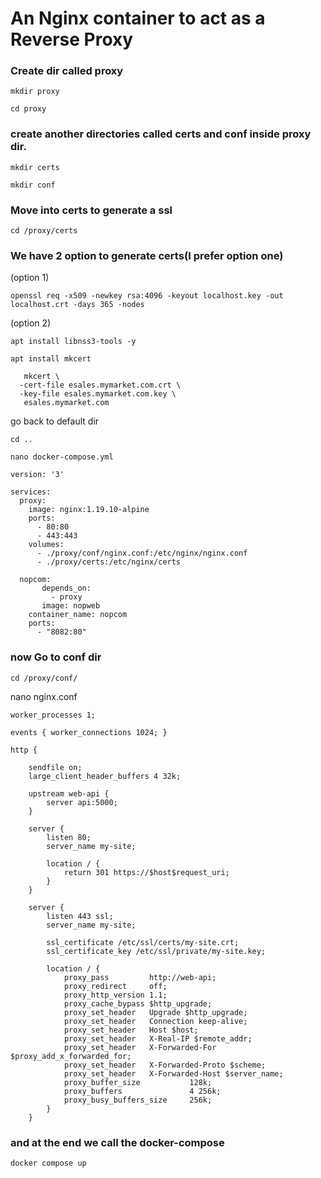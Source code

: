 # An Nginx container to act as a Reverse Proxy
### Create dir called proxy
```
mkdir proxy
```
```
cd proxy
```
### create another directories called certs and conf inside proxy dir.
```
mkdir certs
```
```
mkdir conf
```
### Move into certs to generate a ssl
```
cd /proxy/certs
```
### We have 2 option to generate certs(I prefer option one)
(option 1)
```
openssl req -x509 -newkey rsa:4096 -keyout localhost.key -out localhost.crt -days 365 -nodes
```
(option 2)
```
apt install libnss3-tools -y
```
```
apt install mkcert
```
```
   mkcert \
  -cert-file esales.mymarket.com.crt \
  -key-file esales.mymarket.com.key \
   esales.mymarket.com
```
go back to default dir
```
cd ..
```
```
nano docker-compose.yml 
```
```
version: '3'

services:
  proxy:
    image: nginx:1.19.10-alpine
    ports:
      - 80:80
      - 443:443
    volumes:
      - ./proxy/conf/nginx.conf:/etc/nginx/nginx.conf
      - ./proxy/certs:/etc/nginx/certs

  nopcom:
       depends_on:
         - proxy
       image: nopweb
    container_name: nopcom
    ports:
      - "8082:80"
```
### now Go to conf dir
```
cd /proxy/conf/
```
nano nginx.conf
```
worker_processes 1;

events { worker_connections 1024; }

http {

    sendfile on;
    large_client_header_buffers 4 32k;

    upstream web-api {
        server api:5000;
    }

    server {
        listen 80;
        server_name my-site;

        location / {
            return 301 https://$host$request_uri;
        }
    }

    server {
        listen 443 ssl;
        server_name my-site;

        ssl_certificate /etc/ssl/certs/my-site.crt;
        ssl_certificate_key /etc/ssl/private/my-site.key;

        location / {
            proxy_pass         http://web-api;
            proxy_redirect     off;
            proxy_http_version 1.1;
            proxy_cache_bypass $http_upgrade;
            proxy_set_header   Upgrade $http_upgrade;
            proxy_set_header   Connection keep-alive;
            proxy_set_header   Host $host;
            proxy_set_header   X-Real-IP $remote_addr;
            proxy_set_header   X-Forwarded-For $proxy_add_x_forwarded_for;
            proxy_set_header   X-Forwarded-Proto $scheme;
            proxy_set_header   X-Forwarded-Host $server_name;
            proxy_buffer_size           128k;
            proxy_buffers               4 256k;
            proxy_busy_buffers_size     256k;
        }
    }
```
### and at the end we call the docker-compose
```
docker compose up
```
